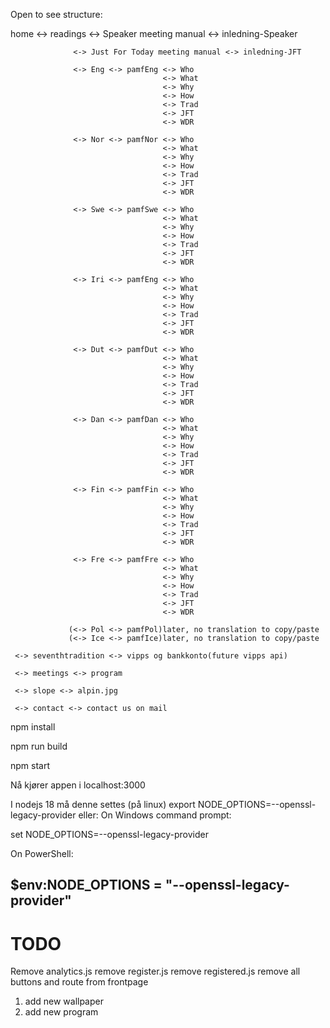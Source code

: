 Open to see structure: 



home 
     <-> readings <-> Speaker meeting manual <-> inledning-Speaker
                  
                  <-> Just For Today meeting manual <-> inledning-JFT

                  <-> Eng <-> pamfEng <-> Who
                                      <-> What
                                      <-> Why
                                      <-> How
                                      <-> Trad
                                      <-> JFT
                                      <-> WDR
                  
                  <-> Nor <-> pamfNor <-> Who
                                      <-> What
                                      <-> Why
                                      <-> How
                                      <-> Trad
                                      <-> JFT
                                      <-> WDR
                  
                  <-> Swe <-> pamfSwe <-> Who
                                      <-> What
                                      <-> Why
                                      <-> How
                                      <-> Trad
                                      <-> JFT
                                      <-> WDR
                                      
                  <-> Iri <-> pamfEng <-> Who
                                      <-> What
                                      <-> Why
                                      <-> How
                                      <-> Trad
                                      <-> JFT
                                      <-> WDR
                                      
                  <-> Dut <-> pamfDut <-> Who
                                      <-> What
                                      <-> Why
                                      <-> How
                                      <-> Trad
                                      <-> JFT
                                      <-> WDR
                                      
                  <-> Dan <-> pamfDan <-> Who
                                      <-> What
                                      <-> Why
                                      <-> How
                                      <-> Trad
                                      <-> JFT
                                      <-> WDR
                                      
                  <-> Fin <-> pamfFin <-> Who
                                      <-> What
                                      <-> Why
                                      <-> How
                                      <-> Trad
                                      <-> JFT
                                      <-> WDR
                                      
                  <-> Fre <-> pamfFre <-> Who
                                      <-> What
                                      <-> Why
                                      <-> How
                                      <-> Trad
                                      <-> JFT
                                      <-> WDR
                                      
                 (<-> Pol <-> pamfPol)later, no translation to copy/paste
                 (<-> Ice <-> pamfIce)later, no translation to copy/paste
     
     <-> seventhtradition <-> vipps og bankkonto(future vipps api)
     
     <-> meetings <-> program
     
     <-> slope <-> alpin.jpg
     
     <-> contact <-> contact us on mail


npm install

npm run build

npm start

Nå kjører appen i localhost:3000

I nodejs 18 må denne settes (på linux) export NODE_OPTIONS=--openssl-legacy-provider
eller:
On Windows command prompt:

set NODE_OPTIONS=--openssl-legacy-provider

On PowerShell:

$env:NODE_OPTIONS = "--openssl-legacy-provider"
---
# TODO
Remove analytics.js
remove register.js
remove registered.js
remove all buttons and route from frontpage

1. add new wallpaper
2. add new program
